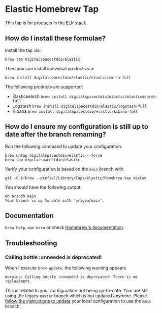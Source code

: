 # Elastic Homebrew Tap

This tap is for products in the ELK stack.

## How do I install these formulae?

Install the tap via:

    brew tap digitalspacestdio/elastic

Then you can install individual products via:

    brew install digitalspacestdio/elastic/elasticsearch-full

The following products are supported:

* Elasticsearch `brew install digitalspacestdio/elastic/elasticsearch-full`
* Logstash `brew install digitalspacestdio/elastic/logstash-full`
* Kibana `brew install digitalspacestdio/elastic/kibana-full`

## How do I ensure my configuration is still up to date after the branch renaming?

Run the following command to update your configuration:

    brew untap digitalspacestdio/elastic --force
    brew tap digitalspacestdio/elastic

Verify your configuration is based on the `main` branch with:

    git -C $(brew --prefix)/Library/Taps/elastic/homebrew-tap status

You should have the following output:

    On branch main
    Your branch is up to date with 'origin/main'.

## Documentation
`brew help`, `man brew` or check [Homebrew's documentation](https://github.com/Homebrew/brew/blob/master/docs/README.md).

## Troubleshooting
### Calling bottle :unneeded is deprecated!

When I execute `brew update`, the following warning appears

    Warning: Calling bottle :unneeded is deprecated! There is no replacement.

This is related to your configuration not being up-to-date. Your are still using the legacy `master` branch which is not updated anymore. Please [follow the instructions to update](#how-do-i-ensure-my-configuration-is-up-to-date) your local configuration to use the `main` branch.

